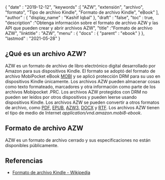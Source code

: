 {
  "date" : "2019-12-12",
  "keywords" :[ "AZW", "extensión", "archivo", "formato", "Tipo de archivo Kindle", "Formato de archivo Kindle", "eBook" ],
  "author" : {
    "display_name" : "Kashif Iqbal"
},
  "draft" : "false",
  "toc" : true,
  "description" :"Obtenga información sobre el formato de archivo AZW y las API que pueden crear y abrir archivos AZW",
  "title" :"Formato de archivo AZW",
  "linktitle" : "AZW",
  "menu" : {
    "docs" : {
      "parent" : "ebook"
}
},
  "lastmod" : "2021-05-28"
}

## ¿Qué es un archivo AZW?

AZW es un formato de archivo de libro electrónico digital desarrollado por Amazon para sus dispositivos Kindle. El formato se adoptó del formato de archivo MobiPocket eBook [MOBI](/es/ebook/mobi/) y se aplicó protección DRM para su uso en dispositivos Kindle únicamente. Los archivos AZW pueden almacenar cosas como texto formateado, marcadores y otra información como parte de los archivos Mobipocket .PRC. Los archivos AZW protegidos con DRM no pueden ser leídos por otros dispositivos y pueden leerse usando dispositivos Kindle. Los archivos AZW se pueden convertir a otros formatos de archivo, como [PDF](/es/pdf/), [EPUB](/es/ebook/epub/), [AZW3](/es/ebook/azw3/), [DOCX](/es/word-processing/docx/) y [RTF](/es/word-processing/rtf/). Los archivos AZW tienen el tipo de medio de Internet *application/vnd.amazon.mobi8-ebook*.

## Formato de archivo AZW

AZW es un formato de archivo cerrado y sus especificaciones no están disponibles públicamente.

## Referencias ##

* [Formato de archivo Kindle - Wikipedia](https://en.wikipedia.org/wiki/Kindle_File_Format)

